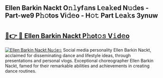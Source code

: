## Ellen Barkin Nackt O𝚗𝚕yf𝚊ns L𝚎a𝚔ed N𝚞𝚍es - Part-we9 P𝚑𝚘tos Vi𝚍𝚎o - H𝚘𝚝 Part L𝚎a𝚔s 3ynuw

# <h2><a href="http://kfbg4h0.oniu.top/?m=Ellen+Barkin+Nackt">🔗👉 🔴 Ellen Barkin Nackt P𝚑ot𝚘𝚜 V𝚒d𝚎o</a></h2>

[![Ellen Barkin Nackt Nu𝚍e𝚜](https://i.imgur.com/0qMVB7G.gif)](http://kfbg4h0.oniu.top/?m=Ellen+Barkin+Nackt)
Social media personality Ellen Barkin Nackt, acclaimed for disseminating dance and lifestyle ideas, through presentations and personal vlogs. Exceptional choreographer Ellen Barkin Nackt, famed for their remarkable abilities and achievements in creating dance routines.  
